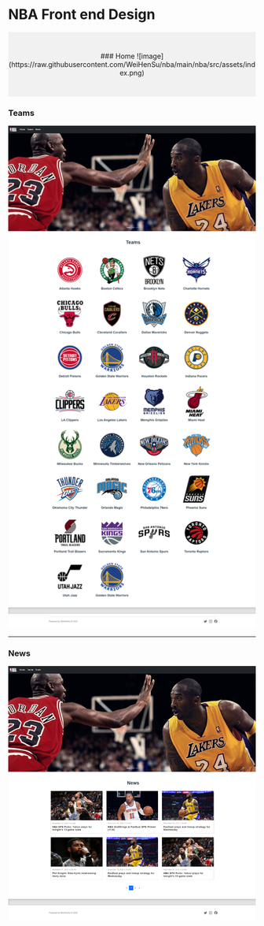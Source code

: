 # NBA Front end Design


<div style="background-color:rgba(0, 0, 0, 0.0470588); text-align:center; vertical-align: middle; padding:40px 0;">
  ### Home
  ![image](https://raw.githubusercontent.com/WeiHenSu/nba/main/nba/src/assets/index.png)
</div>


### Teams
![image](https://raw.githubusercontent.com/WeiHenSu/nba/main/nba/src/assets/teams.png)

-------------------------------------------------------------------------------------

### News
![image](https://raw.githubusercontent.com/WeiHenSu/nba/main/nba/src/assets/news.png)
